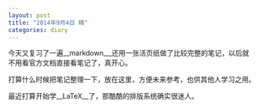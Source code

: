 ```yaml
---
layout: post
title: "2014年9月4日 晴"
categories: diary
---
```


今天又复习了一遍__markdown__,还用一张活页纸做了比较完整的笔记，以后就不用看官方文档直接看笔记了，真开心。

打算什么时候把笔记整理一下，放在这里，方便未来参考，也供其他人学习之用。

最近打算开始学__LaTeX__了，那酷酷的排版系统确实很迷人。
